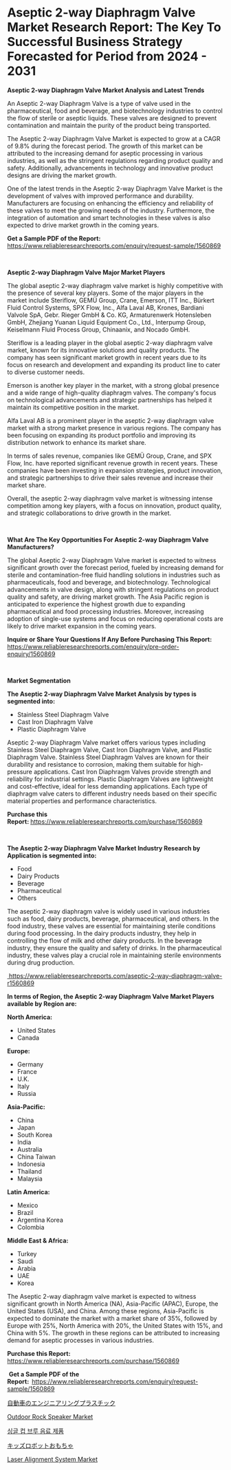 <p><h1>Aseptic 2-way Diaphragm Valve Market Research Report: The Key To Successful Business Strategy Forecasted for Period from 2024 - 2031</h1></p><p><strong>Aseptic 2-way Diaphragm Valve Market Analysis and Latest Trends</strong></p>
<p><p>An Aseptic 2-way Diaphragm Valve is a type of valve used in the pharmaceutical, food and beverage, and biotechnology industries to control the flow of sterile or aseptic liquids. These valves are designed to prevent contamination and maintain the purity of the product being transported.</p><p>The Aseptic 2-way Diaphragm Valve Market is expected to grow at a CAGR of 9.8% during the forecast period. The growth of this market can be attributed to the increasing demand for aseptic processing in various industries, as well as the stringent regulations regarding product quality and safety. Additionally, advancements in technology and innovative product designs are driving the market growth.</p><p>One of the latest trends in the Aseptic 2-way Diaphragm Valve Market is the development of valves with improved performance and durability. Manufacturers are focusing on enhancing the efficiency and reliability of these valves to meet the growing needs of the industry. Furthermore, the integration of automation and smart technologies in these valves is also expected to drive market growth in the coming years.</p></p>
<p><strong>Get a Sample PDF of the Report:&nbsp;</strong> <a href="https://www.reliableresearchreports.com/enquiry/request-sample/1560869">https://www.reliableresearchreports.com/enquiry/request-sample/1560869</a></p>
<p>&nbsp;</p>
<p><strong>Aseptic 2-way Diaphragm Valve Major Market Players</strong></p>
<p><p>The global aseptic 2-way diaphragm valve market is highly competitive with the presence of several key players. Some of the major players in the market include Steriflow, GEMÜ Group, Crane, Emerson, ITT Inc., Bürkert Fluid Control Systems, SPX Flow, Inc., Alfa Laval AB, Krones, Bardiani Valvole SpA, Gebr. Rieger GmbH & Co. KG, Armaturenwerk Hotensleben GmbH, Zhejiang Yuanan Liquid Equipment Co., Ltd., Interpump Group, Keiselmann Fluid Process Group, Chinaanix, and Nocado GmbH.</p><p>Steriflow is a leading player in the global aseptic 2-way diaphragm valve market, known for its innovative solutions and quality products. The company has seen significant market growth in recent years due to its focus on research and development and expanding its product line to cater to diverse customer needs.</p><p>Emerson is another key player in the market, with a strong global presence and a wide range of high-quality diaphragm valves. The company's focus on technological advancements and strategic partnerships has helped it maintain its competitive position in the market.</p><p>Alfa Laval AB is a prominent player in the aseptic 2-way diaphragm valve market with a strong market presence in various regions. The company has been focusing on expanding its product portfolio and improving its distribution network to enhance its market share.</p><p>In terms of sales revenue, companies like GEMÜ Group, Crane, and SPX Flow, Inc. have reported significant revenue growth in recent years. These companies have been investing in expansion strategies, product innovation, and strategic partnerships to drive their sales revenue and increase their market share.</p><p>Overall, the aseptic 2-way diaphragm valve market is witnessing intense competition among key players, with a focus on innovation, product quality, and strategic collaborations to drive growth in the market.</p></p>
<p>&nbsp;</p>
<p><strong>What Are The Key Opportunities For Aseptic 2-way Diaphragm Valve Manufacturers?</strong></p>
<p><p>The global Aseptic 2-way Diaphragm Valve market is expected to witness significant growth over the forecast period, fueled by increasing demand for sterile and contamination-free fluid handling solutions in industries such as pharmaceuticals, food and beverage, and biotechnology. Technological advancements in valve design, along with stringent regulations on product quality and safety, are driving market growth. The Asia Pacific region is anticipated to experience the highest growth due to expanding pharmaceutical and food processing industries. Moreover, increasing adoption of single-use systems and focus on reducing operational costs are likely to drive market expansion in the coming years.</p></p>
<p><strong>Inquire or Share Your Questions If Any Before Purchasing This Report:</strong> <a href="https://www.reliableresearchreports.com/enquiry/pre-order-enquiry/1560869">https://www.reliableresearchreports.com/enquiry/pre-order-enquiry/1560869</a></p>
<p>&nbsp;</p>
<p><strong>Market Segmentation</strong></p>
<p><strong>The Aseptic 2-way Diaphragm Valve Market Analysis by types is segmented into:</strong></p>
<p><ul><li>Stainless Steel Diaphragm Valve</li><li>Cast Iron Diaphragm Valve</li><li>Plastic Diaphragm Valve</li></ul></p>
<p><p>Aseptic 2-way Diaphragm Valve market offers various types including Stainless Steel Diaphragm Valve, Cast Iron Diaphragm Valve, and Plastic Diaphragm Valve. Stainless Steel Diaphragm Valves are known for their durability and resistance to corrosion, making them suitable for high-pressure applications. Cast Iron Diaphragm Valves provide strength and reliability for industrial settings. Plastic Diaphragm Valves are lightweight and cost-effective, ideal for less demanding applications. Each type of diaphragm valve caters to different industry needs based on their specific material properties and performance characteristics.</p></p>
<p><strong>Purchase this Report:&nbsp;</strong><a href="https://www.reliableresearchreports.com/purchase/1560869">https://www.reliableresearchreports.com/purchase/1560869</a></p>
<p>&nbsp;</p>
<p><strong>The Aseptic 2-way Diaphragm Valve Market Industry Research by Application is segmented into:</strong></p>
<p><ul><li>Food</li><li>Dairy Products</li><li>Beverage</li><li>Pharmaceutical</li><li>Others</li></ul></p>
<p><p>The aseptic 2-way diaphragm valve is widely used in various industries such as food, dairy products, beverage, pharmaceutical, and others. In the food industry, these valves are essential for maintaining sterile conditions during food processing. In the dairy products industry, they help in controlling the flow of milk and other dairy products. In the beverage industry, they ensure the quality and safety of drinks. In the pharmaceutical industry, these valves play a crucial role in maintaining sterile environments during drug production.</p></p>
<p><a href="https://www.reliableresearchreports.com/aseptic-2-way-diaphragm-valve-r1560869">&nbsp;https://www.reliableresearchreports.com/aseptic-2-way-diaphragm-valve-r1560869</a></p>
<p><strong>In terms of Region, the Aseptic 2-way Diaphragm Valve Market Players available by Region are:</strong></p>
<p>
    <p> <strong> North America: </strong>
        <ul>
            <li>United States</li>
            <li>Canada</li>
        </ul>
        </p> 
    <p> <strong> Europe: </strong>
        <ul>
            <li>Germany</li>
            <li>France</li>
            <li>U.K.</li>
            <li>Italy</li>
            <li>Russia</li>
        </ul>
        </p> 
    <p> <strong> Asia-Pacific: </strong>
        <ul>
            <li>China</li>
            <li>Japan</li>
            <li>South Korea</li>
            <li>India</li>
            <li>Australia</li>
            <li>China Taiwan</li>
            <li>Indonesia</li>
            <li>Thailand</li>
            <li>Malaysia</li>
        </ul>
        </p> 
    <p> <strong> Latin America: </strong>
        <ul>
            <li>Mexico</li>
            <li>Brazil</li>
            <li>Argentina Korea</li>
            <li>Colombia</li>
        </ul>
        </p> 
    <p> <strong> Middle East & Africa: </strong>
        <ul>
            <li>Turkey</li>
            <li>Saudi</li>
            <li>Arabia</li>
            <li>UAE</li>
            <li>Korea</li>
        </ul>
    </p>
    </p>
<p><p>The Aseptic 2-way diaphragm valve market is expected to witness significant growth in North America (NA), Asia-Pacific (APAC), Europe, the United States (USA), and China. Among these regions, Asia-Pacific is expected to dominate the market with a market share of 35%, followed by Europe with 25%, North America with 20%, the United States with 15%, and China with 5%. The growth in these regions can be attributed to increasing demand for aseptic processes in various industries.</p></p>
<p><strong>Purchase this Report: </strong><a href="https://www.reliableresearchreports.com/purchase/1560869">https://www.reliableresearchreports.com/purchase/1560869</a></p>
<p>&nbsp;<strong>Get a Sample PDF of the Report:&nbsp;&nbsp;</strong><a href="https://www.reliableresearchreports.com/enquiry/request-sample/1560869">https://www.reliableresearchreports.com/enquiry/request-sample/1560869</a></p>
<p><strong></strong></p>
<p><p><a href="https://github.com/LuzHills1972/Market-Research-Report-List-1/blob/main/8140783161849.md">自動車のエンジニアリングプラスチック</a></p><p><a href="https://github.com/KeeganBarrows2023/Market-Research-Report-List-1/blob/main/outdoor-rock-speaker-market.md">Outdoor Rock Speaker Market</a></p><p><a href="https://github.com/Tristiarton768456/Market-Research-Report-List-2/blob/main/6463195174237.md">싱글 컵 브루 음료 제품</a></p><p><a href="https://github.com/kegley4963/Market-Research-Report-List-2/blob/main/1655707161848.md">キッズロボットおもちゃ</a></p><p><a href="https://github.com/Alonsoolds3wq1d81czn8rbol/Market-Research-Report-List-3/blob/main/laser-alignment-system-market.md">Laser Alignment System Market</a></p></p>
